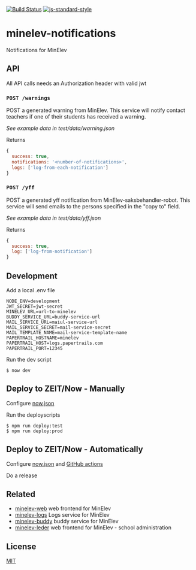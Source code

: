 [![Build Status](https://travis-ci.org/telemark/minelev-notifications.svg?branch=master)](https://travis-ci.org/telemark/minelev-notifications)
[![js-standard-style](https://img.shields.io/badge/code%20style-standard-brightgreen.svg?style=flat)](https://github.com/feross/standard)

# minelev-notifications

Notifications for MinElev

## API

All API calls needs an Authorization header with valid jwt  

### ```POST /warnings```

POST a generated warning from MinElev.
This service will notify contact teachers if one of their students has received a warning.

*See example data in test/data/warning.json*

Returns

```JavaScript
{
  success: true,
  notifications: '<number-of-notifications>',
  logs: ['log-from-each-notification']
}
```

### ```POST /yff```

POST a generated yff notification from MinElev-saksbehandler-robot.
This service will send emails to the persons specified in the "copy to" field.

*See example data in test/data/yff.json*

Returns

```JavaScript
{
  success: true,
  log: ['log-from-notification']
}
```

## Development

Add a local .env file

```
NODE_ENV=development
JWT_SECRET=jwt-secret
MINELEV_URL=url-to-minelev
BUDDY_SERVICE_URL=buddy-service-url
MAIL_SERVICE_URL=maiul-service-url
MAIL_SERVICE_SECRET=mail-service-secret
MAIL_TEMPLATE_NAME=mail-service-template-name
PAPERTRAIL_HOSTNAME=minelev
PAPERTRAIL_HOST=logs.papertrails.com
PAPERTRAIL_PORT=12345
```

Run the dev script

```
$ now dev
```

## Deploy to ZEIT/Now - Manually

Configure [now.json](now.json)

Run the deployscripts

```
$ npm run deploy:test
$ npm run deploy:prod
```

## Deploy to ZEIT/Now - Automatically

Configure [now.json](now.json) and [GitHub actions](.github)

Do a release

## Related

- [minelev-web](https://github.com/telemark/minelev-web) web frontend for MinElev
- [minelev-logs](https://github.com/telemark/minelev-logs) Logs service for MinElev
- [minelev-buddy](https://github.com/telemark/minelev-buddy) buddy service for MinElev
- [minelev-leder](https://github.com/telemark/minelev-leder) web frontend for MinElev - school administration

## License

[MIT](LICENSE)